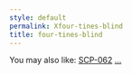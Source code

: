 ```yaml
---
style: default
permalink: Xfour-tines-blind
title: four-tines-blind
---
```

You may also like:
[SCP-062](http://scp-wiki.net/scp-062)
[...](http://scp-wiki.net/scp-5555-j)